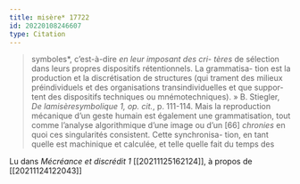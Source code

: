 ```yaml
---
title: misère* 17722
id: 20220108246607
type: Citation
---
```


> symboles*, c’est-à-dire *en leur imposant des cri- tères* de sélection dans leurs propres dispositifs rétentionnels. La grammatisa- tion est la production et la discrétisation de structures (qui trament des milieux préindividuels et des organisations transindividuelles et que suppor- tent des dispositifs techniques ou mnémotechniques). » B. Stiegler, *De lamisèresymbolique 1, op. cit.*, p. 111-114. Mais la reproduction mécanique d’un geste humain est également une grammatisation, tout comme l’analyse algorithmique d’une image ou d’un [66] *chronies* en quoi ces singularités consistent. Cette synchronisa- tion, en tant quelle est machinique et calculée, et telle quelle fait du temps des

Lu dans *Mécréance et discrédit 1* [[20211125162124]], à propos de [[20211124122043]]